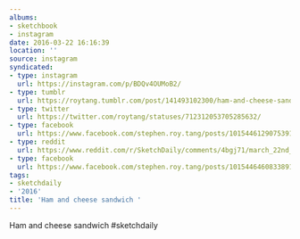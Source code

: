 ```yaml
---
albums:
- sketchbook
- instagram
date: 2016-03-22 16:16:39
location: ''
source: instagram
syndicated:
- type: instagram
  url: https://instagram.com/p/BDQv4OUMoB2/
- type: tumblr
  url: https://roytang.tumblr.com/post/141493102300/ham-and-cheese-sandwich-sketchdaily
- type: twitter
  url: https://twitter.com/roytang/statuses/712312053705285632/
- type: facebook
  url: https://www.facebook.com/stephen.roy.tang/posts/10154461290753912:1
- type: reddit
  url: https://www.reddit.com/r/SketchDaily/comments/4bgj71/march_22nd_illustrated_recipe/d19a0dh/
- type: facebook
  url: https://www.facebook.com/stephen.roy.tang/posts/10154464608338912
tags:
- sketchdaily
- '2016'
title: 'Ham and cheese sandwich '
---
```


Ham and cheese sandwich #sketchdaily